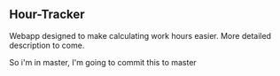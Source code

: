 ## Hour-Tracker
Webapp designed to make calculating work hours easier.
More detailed description to come.

So i'm in master, I'm going to commit this to master